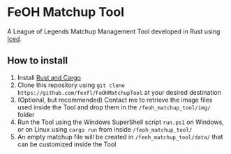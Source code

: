 # FeOH Matchup Tool
A League of Legends Matchup Management Tool developed in Rust using [Iced](https://iced.rs/).

## How to install
1. Install [Rust and Cargo](https://www.rust-lang.org/tools/install)
2. Clone this repository using ```git clone https://github.com/fexfl/FeOHMatchupTool``` at your desired destination
3. (Optional, but recommended) Contact me to retrieve the image files used inside the Tool and drop them in the ```/feoh_matchup_tool/img/``` folder
4. Run the Tool using the Windows SuperShell script ```run.ps1``` on Windows, or on Linux using ```cargo run``` from inside ```/feoh_matchup_tool/```
5. An empty matchup file will be created in ```/feoh_matchup_tool/data/``` that can be customized inside the Tool
